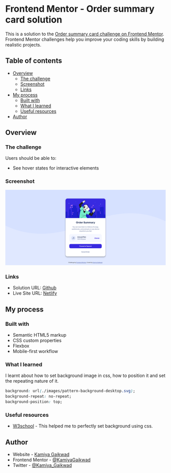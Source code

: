 # Frontend Mentor - Order summary card solution

This is a solution to the [Order summary card challenge on Frontend Mentor](https://www.frontendmentor.io/challenges/order-summary-component-QlPmajDUj). Frontend Mentor challenges help you improve your coding skills by building realistic projects. 

## Table of contents

- [Overview](#overview)
  - [The challenge](#the-challenge)
  - [Screenshot](#screenshot)
  - [Links](#links)
- [My process](#my-process)
  - [Built with](#built-with)
  - [What I learned](#what-i-learned)
  - [Useful resources](#useful-resources)
- [Author](#author)

## Overview

### The challenge

Users should be able to:

- See hover states for interactive elements

### Screenshot

![](./images/snap.png)

### Links

- Solution URL: [Github](https://github.com/KamiyaGaikwad/Frontend-Mentor-Challenges/tree/main/order-summary-component-main)
- Live Site URL: [Netlify](https://frontend-order-summary-challenge.netlify.app/)

## My process

### Built with

- Semantic HTML5 markup
- CSS custom properties
- Flexbox
- Mobile-first workflow

### What I learned

I learnt about how to set background image in css, how to position it and set the repeating nature of it.

```css
background: url(./images/pattern-background-desktop.svg);
background-repeat: no-repeat;
background-position: top;
```

### Useful resources

- [W3school](https://www.w3schools.com/csSref/pr_background-position.php) - This helped me to perfectly set background using css.


## Author

- Website - [Kamiya Gaikwad](https://www.your-site.com)
- Frontend Mentor - [@KamiyaGaikwad](https://www.frontendmentor.io/profile/KamiyaGaikwad)
- Twitter - [@Kamiya_Gaikwad](https://www.twitter.com/Kamiya_Gaikwad)

